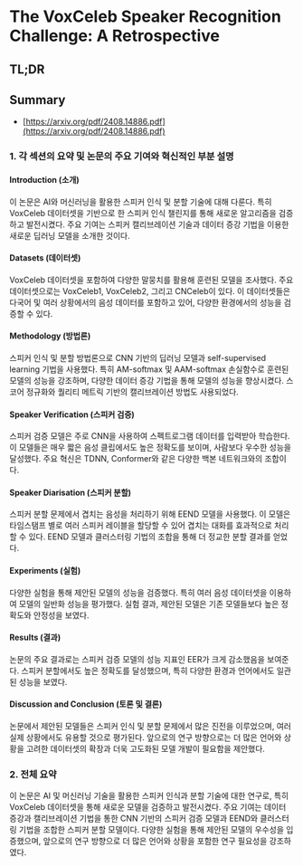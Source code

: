# The VoxCeleb Speaker Recognition Challenge: A Retrospective
## TL;DR
## Summary
- [https://arxiv.org/pdf/2408.14886.pdf](https://arxiv.org/pdf/2408.14886.pdf)

### 1. 각 섹션의 요약 및 논문의 주요 기여와 혁신적인 부분 설명

#### Introduction (소개)
이 논문은 AI와 머신러닝을 활용한 스피커 인식 및 분할 기술에 대해 다룬다. 특히 VoxCeleb 데이터셋을 기반으로 한 스피커 인식 챌린지를 통해 새로운 알고리즘을 검증하고 발전시켰다. 주요 기여는 스피커 캘리브레이션 기술과 데이터 증강 기법을 이용한 새로운 딥러닝 모델을 소개한 것이다.

#### Datasets (데이터셋)
VoxCeleb 데이터셋을 포함하여 다양한 말뭉치를 활용해 훈련된 모델을 조사했다. 주요 데이터셋으로는 VoxCeleb1, VoxCeleb2, 그리고 CNCeleb이 있다. 이 데이터셋들은 다국어 및 여러 상황에서의 음성 데이터를 포함하고 있어, 다양한 환경에서의 성능을 검증할 수 있다.

#### Methodology (방법론)
스피커 인식 및 분할 방법론으로 CNN 기반의 딥러닝 모델과 self-supervised learning 기법을 사용했다. 특히 AM-softmax 및 AAM-softmax 손실함수로 훈련된 모델의 성능을 강조하며, 다양한 데이터 증강 기법을 통해 모델의 성능을 향상시켰다. 스코어 정규화와 퀄리티 메트릭 기반의 캘리브레이션 방법도 사용되었다.

#### Speaker Verification (스피커 검증)
스피커 검증 모델은 주로 CNN을 사용하여 스펙트로그램 데이터를 입력받아 학습한다. 이 모델들은 매우 짧은 음성 클립에서도 높은 정확도를 보이며, 사람보다 우수한 성능을 달성했다. 주요 혁신은 TDNN, Conformer와 같은 다양한 백본 네트워크와의 조합이다.

#### Speaker Diarisation (스피커 분할)
스피커 분할 문제에서 겹치는 음성을 처리하기 위해 EEND 모델을 사용했다. 이 모델은 타임스탬프 별로 여러 스피커 레이블을 할당할 수 있어 겹치는 대화를 효과적으로 처리할 수 있다. EEND 모델과 클러스터링 기법의 조합을 통해 더 정교한 분할 결과를 얻었다.

#### Experiments (실험)
다양한 실험을 통해 제안된 모델의 성능을 검증했다. 특히 여러 음성 데이터셋을 이용하여 모델의 일반화 성능을 평가했다. 실험 결과, 제안된 모델은 기존 모델들보다 높은 정확도와 안정성을 보였다.

#### Results (결과)
논문의 주요 결과로는 스피커 검증 모델의 성능 지표인 EER가 크게 감소했음을 보여준다. 스피커 분할에서도 높은 정확도를 달성했으며, 특히 다양한 환경과 언어에서도 일관된 성능을 보였다.

#### Discussion and Conclusion (토론 및 결론)
논문에서 제안된 모델들은 스피커 인식 및 분할 문제에서 많은 진전을 이루었으며, 여러 실제 상황에서도 유용할 것으로 평가된다. 앞으로의 연구 방향으로는 더 많은 언어와 상황을 고려한 데이터셋의 확장과 더욱 고도화된 모델 개발이 필요함을 제안했다.

### 2. 전체 요약
이 논문은 AI 및 머신러닝 기술을 활용한 스피커 인식과 분할 기술에 대한 연구로, 특히 VoxCeleb 데이터셋을 통해 새로운 모델을 검증하고 발전시켰다. 주요 기여는 데이터 증강과 캘리브레이션 기법을 통한 CNN 기반의 스피커 검증 모델과 EEND와 클러스터링 기법을 조합한 스피커 분할 모델이다. 다양한 실험을 통해 제안된 모델의 우수성을 입증했으며, 앞으로의 연구 방향으로 더 많은 언어와 상황을 포함한 연구 필요성을 강조하였다.